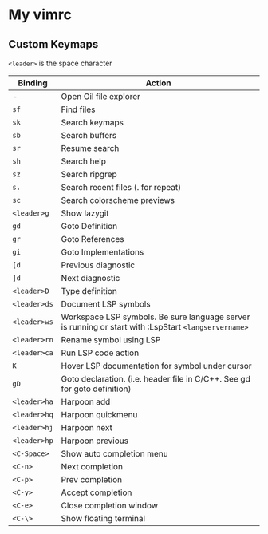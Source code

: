 # My vimrc

## Custom Keymaps

`<leader>` is the space character

| Binding | Action |
| --- | --- |
| - | Open Oil file explorer |
| `sf` | Find files |
| `sk` | Search keymaps |
| `sb` | Search buffers |
| `sr` | Resume search |
| `sh` | Search help |
| `sz` | Search ripgrep |
| `s.` | Search recent files (. for repeat) |
| `sc` | Search colorscheme previews |
| `<leader>g` | Show lazygit |
| `gd` | Goto Definition |
| `gr` | Goto References |
| `gi` | Goto Implementations |
| `[d` | Previous diagnostic |
| `]d` | Next diagnostic |
| `<leader>D` | Type definition |
| `<leader>ds` | Document LSP symbols |
| `<leader>ws` | Workspace LSP symbols. Be sure language server is running or start with :LspStart `<langservername>` |
| `<leader>rn` | Rename symbol using LSP |
| `<leader>ca` | Run LSP code action |
| `K` | Hover LSP documentation for symbol under cursor |
| `gD` | Goto declaration. (i.e. header file in C/C++. See gd for goto definition) |
| `<leader>ha` | Harpoon add |
| `<leader>hq` | Harpoon quickmenu |
| `<leader>hj` | Harpoon next |
| `<leader>hp` | Harpoon previous |
| `<C-Space>` | Show auto completion menu |
| `<C-n>` | Next completion |
| `<C-p>` | Prev completion |
| `<C-y>` | Accept completion |
| `<C-e>` | Close completion window |
| `<C-\>` | Show floating terminal |
